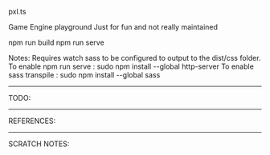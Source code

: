 pxl.ts

Game Engine playground
Just for fun and not really maintained

npm run build
npm run serve

Notes:
Requires watch sass to be configured to output to the dist/css folder.
To enable npm run serve : sudo npm install --global http-server
To enable sass transpile : sudo npm install --global sass

---

TODO:


---

REFERENCES:


---


SCRATCH NOTES:


